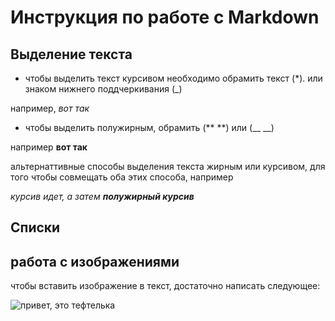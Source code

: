 # Инструкция по работе с Markdown

## Выделение текста
* чтобы выделить текст курсивом необходимо обрамить текст (*). или знаком нижнего поддчеркивания (_)

например, *вот так*
* чтобы выделить полужирным, обрамить (** **) или (__ __)


например **вот так**

альтернаттивные способы выделения текста жирным или курсивом, для того чтобы совмещать оба этих способа, например

_курсив идет, а затем **полужирный курсив**_



## Списки

## работа с изображениями

чтобы вставить изображение в текст, достаточно написать следующее:

![привет, это тефтелька](teftelka.JPG)